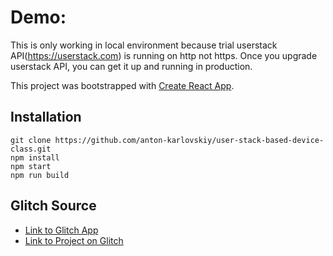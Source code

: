 
# Demo: 

This is only working in local environment because trial userstack API(https://userstack.com) is running on http not https.
Once you upgrade userstack API, you can get it up and running in production.

This project was bootstrapped with [Create React App](https://github.com/facebook/create-react-app).


## Installation
```
git clone https://github.com/anton-karlovskiy/user-stack-based-device-class.git
npm install
npm start
npm run build
```
## Glitch Source
* [Link to Glitch App](https://anton-karlovskiy-alternative-to-device-year-class.glitch.me)
* [Link to Project on Glitch](https://glitch.com/~anton-karlovskiy-alternative-to-device-year-class)
